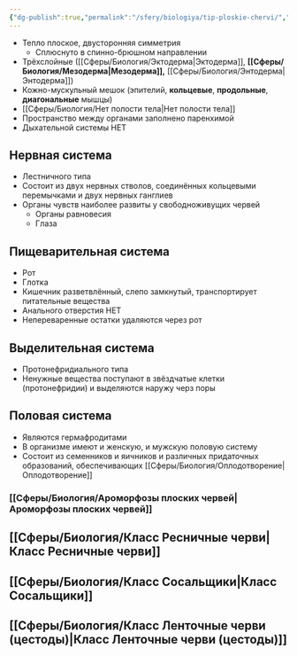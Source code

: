 ```yaml
---
{"dg-publish":true,"permalink":"/sfery/biologiya/tip-ploskie-chervi/","tags":["Зоология"]}
---
```


- Тепло плоское, двусторонняя симметрия
	- Сплюснуто в спинно-брюшном направлении
- Трёхслойные ([[Сферы/Биология/Эктодерма\|Эктодерма]], **[[Сферы/Биология/Мезодерма\|Мезодерма]],** [[Сферы/Биология/Энтодерма\|Энтодерма]])
- Кожно-мускульный мешок (эпителий, **кольцевые**, **продольные**, **диагональные** мышцы)
- [[Сферы/Биология/Нет полости тела\|Нет полости тела]]
- Пространство между органами заполнено паренхимой
- Дыхательной системы НЕТ
## Нервная система 
- Лестничного типа 
- Состоит из двух нервных стволов, соединённых кольцевыми перемычками и двух нервных ганглиев
- Органы чувств наиболее развиты у свободноживущих червей
	- Органы равновесия
	- Глаза
## Пищеварительная система
- Рот
- Глотка
- Кишечник разветвлённый, слепо замкнутый, транспортирует питательные вещества
- Анального отверстия НЕТ
- Непереваренные остатки удаляются через рот
## Выделительная система
- Протонефридиального типа
- Ненужные вещества поступают в звёздчатые клетки (протонефридии) и выделяются наружу черз поры
## Половая система
- Являются гермафродитами
- В организме имеют и женскую, и мужскую половую систему
- Состоит из семенников и яичников и различных придаточных образований, обеспечивающих [[Сферы/Биология/Оплодотворение\|Оплодотворение]]
### [[Сферы/Биология/Ароморфозы плоских червей\|Ароморфозы плоских червей]]
## [[Сферы/Биология/Класс Ресничные черви\|Класс Ресничные черви]]
## [[Сферы/Биология/Класс Сосальщики\|Класс Сосальщики]] 
## [[Сферы/Биология/Класс Ленточные черви (цестоды)\|Класс Ленточные черви (цестоды)]]